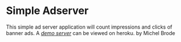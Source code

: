 # Simple Adserver

This simple ad server application will count impressions and clicks of banner ads.
A [*demo server*](http://myweb-SimpleAdSrvDeploy.heroku.com) can be viewed on heroku. 
by Michel Brode